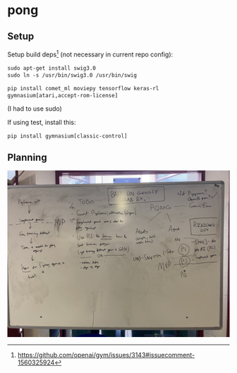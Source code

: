 # pong

## Setup

Setup build deps[^1] (not necessary in current repo config):
```
sudo apt-get install swig3.0
sudo ln -s /usr/bin/swig3.0 /usr/bin/swig
```

```
pip install comet_ml moviepy tensorflow keras-rl gymnasium[atari,accept-rom-license]
```
(I had to use sudo)


If using test, install this:
```
pip install gymnasium[classic-control]
```

## Planning
![Whiteboard image of plan](https://raw.githubusercontent.com/jacobhq/pong/main/media/pong_wb_1.jpg)


[^1]: https://github.com/openai/gym/issues/3143#issuecomment-1560325924